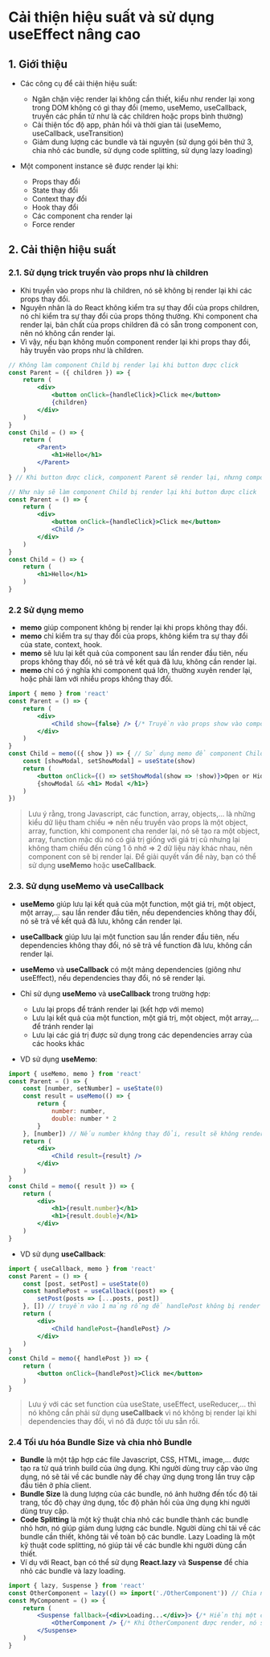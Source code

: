 # Cải thiện hiệu suất và sử dụng useEffect nâng cao
## 1. Giới thiệu
- Các công cụ để cải thiện hiệu suất:
    * Ngăn chặn việc render lại không cần thiết, kiểu như render lại xong trong DOM không có gì thay đổi (memo, useMemo, useCallback, truyền các phần tử như là các children hoặc props bình thường)
    * Cải thiện tốc độ app, phản hồi và thời gian tải (useMemo, useCallback, useTransition)
    * Giảm dung lượng các bundle và tài nguyên (sử dụng gói bên thứ 3, chia nhỏ các bundle, sử dụng code splitting, sử dụng lazy loading)

- Một component instance sẽ được render lại khi:
    * Props thay đổi
    * State thay đổi
    * Context thay đổi
    * Hook thay đổi
    * Các component cha render lại
    * Force render

## 2. Cải thiện hiệu suất
### 2.1. Sử dụng trick truyền vào props như là children
- Khi truyền vào props như là children, nó sẽ không bị render lại khi các props thay đổi.
- Nguyên nhân là do React không kiểm tra sự thay đổi của props children, nó chỉ kiểm tra sự thay đổi của props thông thường. Khi component cha render lại, bản chất của props children đã có sẵn trong component con, nên nó không cần render lại.
- Vì vậy, nếu bạn không muốn component render lại khi props thay đổi, hãy truyền vào props như là children.
```jsx
// Không làm component Child bị render lại khi button được click
const Parent = ({ children }) => {
    return (
        <div>
            <button onClick={handleClick}>Click me</button>
            {children}
        </div>
    )
}
const Child = () => {
    return (
        <Parent>
            <h1>Hello</h1>
        </Parent>
    )
} // Khi button được click, component Parent sẽ render lại, nhưng component Child không bị render lại vì bản chất props children nó đã có sẵn được render trước đó rồi mới truyền vào Parent

// Như này sẽ làm component Child bị render lại khi button được click
const Parent = () => {
    return (
        <div>
            <button onClick={handleClick}>Click me</button>
            <Child />
        </div>
    )
}
const Child = () => {
    return (
        <h1>Hello</h1>
    )
}
```

### 2.2 Sử dụng memo
- **memo** giúp component không bị render lại khi props không thay đổi.
- **memo** chỉ kiểm tra sự thay đổi của props, không kiểm tra sự thay đổi của state, context, hook.
- **memo** sẽ lưu lại kết quả của component sau lần render đầu tiên, nếu props không thay đổi, nó sẽ trả về kết quả đã lưu, không cần render lại.
- **memo** chỉ có ý nghĩa khi component quá lớn, thường xuyên render lại, hoặc phải làm với nhiều props không thay đổi.
```jsx
import { memo } from 'react'
const Parent = () => {
    return (
        <div>
            <Child show={false} /> {/* Truyền vào props show vào component Child */}
        </div>
    )
} 
const Child = memo(({ show }) => { // Sử dụng memo để component Child không bị render lại khi props show không thay đổi
    const [showModal, setShowModal] = useState(show)
    return (
        <button onClick={() => setShowModal(show => !show)}>Open or Hide</button>
        {showModal && <h1> Modal </h1>} 
    )
})
```
> Lưu ý rằng, trong Javascript, các function, array, objects,... là những kiểu dữ liệu tham chiếu 
=> nên nếu truyền vào props là một object, array, function, khi component cha render lại, nó sẽ tạo ra một object, array, function mặc dù nó có giá trị giống với giá trị cũ nhưng lại không tham chiếu đến cùng 1 ô nhớ
=> 2 dữ liệu này khác nhau, nên component con sẽ bị render lại. Để giải quyết vấn đề này, bạn có thể sử dụng **useMemo** hoặc **useCallback**.

### 2.3. Sử dụng useMemo và useCallback
- **useMemo** giúp lưu lại kết quả của một function, một giá trị, một object, một array,... sau lần render đầu tiên, nếu dependencies không thay đổi, nó sẽ trả về kết quả đã lưu, không cần render lại.
- **useCallback** giúp lưu lại một function sau lần render đầu tiên, nếu dependencies không thay đổi, nó sẽ trả về function đã lưu, không cần render lại.
- **useMemo** và **useCallback** có một mảng dependencies (giông như useEffect), nếu dependencies thay đổi, nó sẽ render lại.
- Chỉ sử dụng **useMemo** và **useCallback** trong trường hợp:
    * Lưu lại props để tránh render lại (kết hợp với memo)
    * Lưu lại kết quả của một function, một giá trị, một object, một array,... để tránh render lại
    * Lưu lại các giá trị được sử dụng trong các dependencies array của các hooks khác

- VD sử dụng **useMemo**:
```jsx
import { useMemo, memo } from 'react'
const Parent = () => {
    const [number, setNumber] = useState(0)
    const result = useMemo(() => {
        return {
            number: number,
            double: number * 2
        }
    }, [number]) // Nếu number không thay đổi, result sẽ không render lại
    return (
        <div>
            <Child result={result} /> 
        </div>
    )
}
const Child = memo({ result }) => {
    return (
        <div>
            <h1>{result.number}</h1>
            <h1>{result.double}</h1>
        </div>
    )
}
```
- VD sử dụng **useCallback**:
```jsx
import { useCallback, memo } from 'react'
const Parent = () => {
    const [post, setPost] = useState(0)
    const handlePost = useCallback((post) => {
        setPost(posts => [...posts, post])
    }, []) // truyền vào 1 mảng rỗng để handlePost không bị render lại khi component Parent render lại
    return (
        <div>
            <Child handlePost={handlePost} /> 
        </div>
    )
}
const Child = memo({ handlePost }) => {
    return (
        <button onClick={handlePost}>Click me</button>
    )
}
```
> Lưu ý với các set function của useState, useEffect, useReducer,... thì nó không cần phải sử dụng **useCallback** vì nó không bị render lại khi dependencies thay đổi, vì nó đã được tối ưu sẵn rồi.

### 2.4 Tối ưu hóa Bundle Size và chia nhỏ Bundle
- **Bundle** là một tập hợp các file Javascript, CSS, HTML, image,... được tạo ra từ quá trình build của ứng dụng. Khi người dùng truy cập vào ứng dụng, nó sẽ tải về các bundle này để chạy ứng dụng trong lần truy cập đầu tiên ở phía client.
- **Bundle Size** là dung lượng của các bundle, nó ảnh hưởng đến tốc độ tải trang, tốc độ chạy ứng dụng, tốc độ phản hồi của ứng dụng khi người dùng truy cập.
- **Code Splitting** là một kỹ thuật chia nhỏ các bundle thành các bundle nhỏ hơn, nó giúp giảm dung lượng các bundle. Người dùng chỉ tải về các bundle cần thiết, không tải về toàn bộ các bundle. Lazy Loading là một kỹ thuật code splitting, nó giúp tải về các bundle khi người dùng cần thiết.
- Ví dụ với React, bạn có thể sử dụng **React.lazy** và **Suspense** để chia nhỏ các bundle và lazy loading.
```jsx
import { lazy, Suspense } from 'react'
const OtherComponent = lazy(() => import('./OtherComponent')) // Chia nhỏ bundle và lazy loading
const MyComponent = () => {
    return (
        <Suspense fallback={<div>Loading...</div>}> {/* Hiển thị một component loading khi đang tải */}
            <OtherComponent /> {/* Khi OtherComponent được render, nó sẽ tải về bundle của OtherComponent */}
        </Suspense>
    )
}
```
